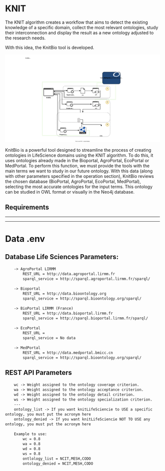 # KNIT

The KNIT algorithm creates a workflow that aims to detect the existing knowledge of a specific domain, collect the most relevant ontologies, study their interconnection and display the result as a new ontology adjusted to the research needs.

With this idea, the KnitBio tool is developed.

![KNITBIO](docs/source/knitbio.svg)

KnitBio is a powerful tool designed to streamline the process of creating ontologies in LifeScience domains using the KNIT algorithm. To do this, it uses ontologies already made in the Bioportal, AgroPortal, EcoPortal or MedPortal.
To perform this function, we must provide the tools with the main terms we want to study in our future ontology. With this data (along with other parameters specified in the operation section), KnitBio reviews the chosen database (BioPortal, AgroPortal, EcoPortal, MedPortal), selecting the most accurate ontologies for the input terms.
This ontology can be studied in OWL format or visually in the Neo4j database.

## Requirements

---
---
# Data .env

## Database Life Sciences Parameters:
    
        -> AgroPortal LIRMM
            REST_URL = http://data.agroportal.lirmm.fr
            sparql_service = http://sparql.agroportal.lirmm.fr/sparql/

        -> Bioportal
            REST_URL = http://data.bioontology.org
            sparql_service = http://sparql.bioontology.org/sparql/

        -> BioPortal LIRMM (France)
            REST_URL = http://data.bioportal.lirmm.fr
            sparql_service = http://sparql.bioportal.lirmm.fr/sparql/

        -> EcoPortal
            REST_URL = 
            sparql_service = No data

        -> MedPortal
            REST_URL = http://data.medportal.bmicc.cn
            sparql_service = http://sparql.bioontology.org/sparql/

## REST API Parameters

        wc -> Weight assigned to the ontology coverage criterion.
        wa -> Weight assigned to the ontology acceptance criterion.
        wd -> Weight assigned to the ontology detail criterion.
        ws -> Weight assigned to the ontology specialization criterion.
        ---
        ontology_list -> If you want knitLifeSciencie to USE a specific ontology, you must put the acronym here
        ontology_denied -> If you want knitLifeSciencie NOT TO USE any ontology, you must put the acronym here

        Example to use: 
            wc = 0.8
            wa = 0.8
            wd = 0.8
            ws = 0.8
            ontlology_list = NCIT,MESH,CODO
            ontology_denied = NCIT,MESH,CODO
            
